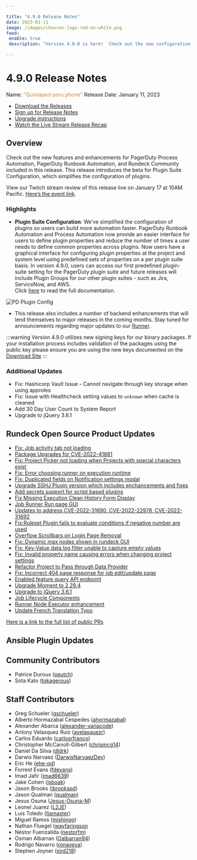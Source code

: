 ```yaml
---

title: "4.9.0 Release Notes"
date: 2023-01-11
image: /images/chevron-logo-red-on-white.png
feed:
 enable: true
 description: "Version 4.9.0 is here!  Check out the new configuration method for Plugins Suites and be on the look out for major updates to the Runner functionality in a future version."

---
```


# 4.9.0 Release Notes

Name: <span style="color: peru"><span class="glyphicon glyphicon-phone"></span> "Quintaped peru phone"</span>
Release Date: January 11, 2023

- [Download the Releases](https://download.rundeck.com/)
- [Sign up for Release Notes](https://www.rundeck.com/release-notes-signup)
- [Upgrade instructions](/upgrading/)
- [Watch the Live Stream Release Recap](https://www.youtube.com/watch?v=VIdp90P5zFk&ab_channel=PagerDutyInc)

## Overview

Check out the new features and enhancements for PagerDuty Process Automation, PagerDuty Runbook Automation, and Rundeck Community included in this release. This release introduces the beta for Plugin Suite Configuration, which simplifies the configuration of plugins.

View our Twitch stream review of this release live on January 17 at 10AM Pacific. [Here’s the event link](https://www.twitch.tv/pagerduty/schedule).

### Highlights

- **Plugin Suite Configuration**: We’ve simplified the configuration of plugins so users can build more automation faster. PagerDuty Runbook Automation and Process Automation now provide an easier interface for users to define plugin properties and reduce the number of times a user needs to define common properties across plugins. Now users have a graphical interface for configuring plugin properties at the project and system level using predefined sets of properties on a per plugin suite basis. In version 4.9.0, users can access our first predefined plugin-suite setting for the PagerDuty plugin suite and future releases will include Plugin Groups for our other plugin suites - such as Jira, ServiceNow, and AWS.<br>
Click [here](/manual/plugins) to read the full documentation.

![PD Plugin Config](/assets/img/relnotes-4.9-pd-config.png)

- This release also includes a number of backend enhancements that will lend themselves to major releases in the coming months.  Stay tuned for announcements regarding major updates to our [Runner](/administration/runner/).

:::warning
Version 4.9.0 utilizes new signing keys for our binary packages.  If your installation process includes validation of the packages using the public key please ensure you are using the new keys documented on the [Download Site](https://download.rundeck.com/)
:::

### Additional Updates

* Fix: Hashicorp Vault Issue - Cannot navigate through key storage when using approles
* Fix: Issue with Healthcheck setting values to `unknown` when cache is cleaned
* Add 30 Day User Count to System Report
* Upgrade to jQuery 3.6.1

## Rundeck Open Source Product Updates

* [Fix: Job activity tab not loading](https://github.com/rundeck/rundeck/pull/8073)
* [Package Upgrades for CVE-2022-41881](https://github.com/rundeck/rundeck/pull/8071)
* [Fix: Project Picker not loading when Projects with special characters exist](https://github.com/rundeck/rundeck/pull/8064)
* [Fix: Error choosing runner on execution runtime](https://github.com/rundeck/rundeck/pull/8063)
* [Fix: Duplicated fields on Notification settings modal](https://github.com/rundeck/rundeck/pull/8061)
* [Upgrade SSHJ Plugin version which includes enchancements and fixes](https://github.com/rundeck/rundeck/pull/8056)
* [Add secrets support for script based plugins](https://github.com/rundeck/rundeck/pull/8050)
* [Fix Missing Execution Clean History Form Display](https://github.com/rundeck/rundeck/pull/8044)
* [Job Runner Run page GUI ](https://github.com/rundeck/rundeck/pull/8041)
* [Updates to address CVE-2022-31690, CVE-2022-22978, CVE-2022-31692](https://github.com/rundeck/rundeck/pull/8039)
* [Fix:Ruleset Plugin fails to evaluate conditions if negative number are used](https://github.com/rundeck/rundeck/pull/8031)
* [Overflow Scrollbars on Login Page Removal](https://github.com/rundeck/rundeck/pull/8028)
* [Fix: Dynamic max nodes shown in rundeck GUI](https://github.com/rundeck/rundeck/pull/8026)
* [Fix: Key-Value data log filter unable to capture empty values](https://github.com/rundeck/rundeck/pull/8024)
* [Fix: Invalid property name causing errors when changing project settings](https://github.com/rundeck/rundeck/pull/8022)
* [Refactor Project to Pass through Data Provider](https://github.com/rundeck/rundeck/pull/8017)
* [Fix: Incorrect 404 page response for job edit/update page](https://github.com/rundeck/rundeck/pull/8011)
* [Enabled feature  query API endpoint](https://github.com/rundeck/rundeck/pull/8010)
* [Upgrade Moment to 2.29.4](https://github.com/rundeck/rundeck/pull/7999)
* [Upgrade to jQuery 3.6.1 ](https://github.com/rundeck/rundeck/pull/7992)
* [Job Lifecycle Components](https://github.com/rundeck/rundeck/pull/7984)
* [Runner Node Executor enhancement ](https://github.com/rundeck/rundeck/pull/7943)
* [Update French Translation Typo](https://github.com/rundeck/rundeck/pull/7917)


[Here is a link to the full list of public PRs](https://github.com/rundeck/rundeck/pulls?q=is%3Apr+milestone%3A4.9.0+is%3Aclosed)

## Ansible Plugin Updates


## Community Contributors

* Patrice Duroux ([peutch](https://github.com/peutch))
* Sota Kato ([tokagerous](https://github.com/tokagerous))


## Staff Contributors

* Greg Schueler ([gschueler](https://github.com/gschueler))
* Alberto Hormazabal Cespedes ([ahormazabal](https://github.com/ahormazabal))
* Alexander Abarca ([alexander-variacode](https://github.com/alexander-variacode))
* Antony Velasquez Ruiz ([avelasquezr](https://github.com/avelasquezr))
* Carlos Eduardo ([carlosrfranco](https://github.com/carlosrfranco))
* Christopher McCarroll-Gilbert ([chrismcg14](https://github.com/chrismcg14))
* Daniel Da Silva ([dldrk](https://github.com/dldrk))
* Darwis Narvaez ([DarwisNarvaezDev](https://github.com/DarwisNarvaezDev))
* Eric He ([ehe-pd](https://github.com/ehe-pd))
* Forrest Evans ([fdevans](https://github.com/fdevans))
* Imad Jafir ([imad6639](https://github.com/imad6639))
* Jake Cohen ([jsboak](https://github.com/jsboak))
* Jason Brooks ([jbrookspd](https://github.com/jbrookspd))
* Jason Qualman ([qualman](https://github.com/qualman))
* Jesus Osuna ([Jesus-Osuna-M](https://github.com/Jesus-Osuna-M))
* Leonel Juarez ([L2JE](https://github.com/L2JE))
* Luis Toledo ([ltamaster](https://github.com/ltamaster))
* Miguel Ramos ([mishingo](https://github.com/mishingo))
* Nathan Fluegel ([wayfaringson](https://github.com/wayfaringson)
* Néstor Fuenzalida ([nestorfm](https://github.com/nestorfm))
* Osman Albarran ([Oalbarran94](https://github.com/Oalbarran94))
* Rodrigo Navarro ([ronaveva](https://github.com/ronaveva))
* Stephen Joyner ([sjrd218](https://github.com/sjrd218))
